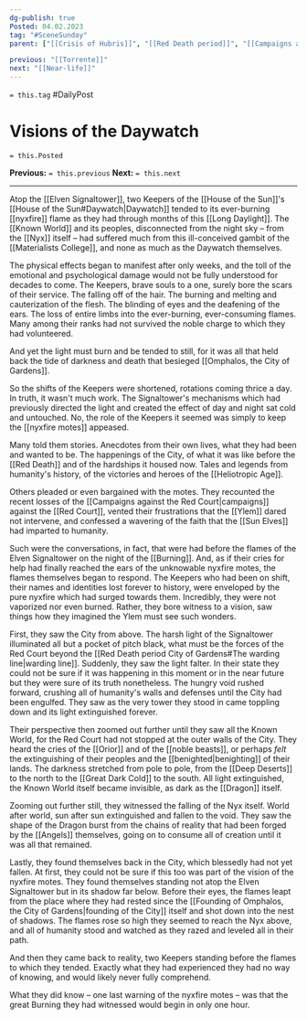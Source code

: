 ```yaml
---
dg-publish: true
Posted: 04.02.2023
tag: "#SceneSunday"
parent: ["[[Crisis of Hubris]]", "[[Red Death period]]", "[[Campaigns against the Red Court]]", "[[Burning]]"]

previous: "[[Torrente]]"
next: "[[Near-life]]"
---
```

`= this.tag` #DailyPost 
# Visions of the Daywatch
`= this.Posted`

**Previous:** `= this.previous`
**Next:** `= this.next`

---

Atop the [[Elven Signaltower]], two Keepers of the [[House of the Sun]]'s [[House of the Sun#Daywatch|Daywatch]] tended to its ever-burning [[nyxfire]] flame as they had through months of this [[Long Daylight]]. The [[Known World]] and its peoples, disconnected from the night sky – from the [[Nyx]] itself – had suffered much from this ill-conceived gambit of the [[Materialists College]], and none as much as the Daywatch themselves.

The physical effects began to manifest after only weeks, and the toll of the emotional and psychological damage would not be fully understood for decades to come. The Keepers, brave souls to a one, surely bore the scars of their service. The falling off of the hair. The burning and melting and cauterization of the flesh. The blinding of eyes and the deafening of the ears. The loss of entire limbs into the ever-burning, ever-consuming flames. Many among their ranks had not survived the noble charge to which they had volunteered.

And yet the light must burn and be tended to still, for it was all that held back the tide of darkness and death that besieged [[Omphalos, the City of Gardens]].

So the shifts of the Keepers were shortened, rotations coming thrice a day. In truth, it wasn't much work. The Signaltower's mechanisms which had previously directed the light and created the effect of day and night sat cold and untouched. No, the role of the Keepers it seemed was simply to keep the [[nyxfire motes]] appeased.

Many told them stories. Anecdotes from their own lives, what they had been and wanted to be. The happenings of the City, of what it was like before the [[Red Death]] and of the hardships it housed now. Tales and legends from humanity's history, of the victories and heroes of the [[Heliotropic Age]].

Others pleaded or even bargained with the motes. They recounted the recent losses of the [[Campaigns against the Red Court|campaigns]] against the [[Red Court]], vented their frustrations that the [[Ylem]] dared not intervene, and confessed a wavering of the faith that the [[Sun Elves]] had imparted to humanity.

Such were the conversations, in fact, that were had before the flames of the Elven Signaltower on the night of the [[Burning]]. And, as if their cries for help had finally reached the ears of the unknowable nyxfire motes, the flames themselves began to respond. The Keepers who had been on shift, their names and identities lost forever to history, were enveloped by the pure nyxfire which had surged towards them. Incredibly, they were not vaporized nor even burned. Rather, they bore witness to a vision, saw things how they imagined the Ylem must see such wonders.

First, they saw the City from above. The harsh light of the Signaltower illuminated all but a pocket of pitch black, what must be the forces of the Red Court beyond the [[Red Death period City of Gardens#The warding line|warding line]]. Suddenly, they saw the light falter. In their state they could not be sure if it was happening in this moment or in the near future but they were sure of its truth nonetheless. The hungry void rushed forward, crushing all of humanity's walls and defenses until the City had been engulfed. They saw as the very tower they stood in came toppling down and its light extinguished forever.

Their perspective then zoomed out further until they saw all the Known World, for the Red Court had not stopped at the outer walls of the City. They heard the cries of the [[Orior]] and of the [[noble beasts]], or perhaps *felt* the extinguishing of their peoples and the [[benighted|benighting]] of their lands. The darkness stretched from pole to pole, from the [[Deep Deserts]] to the north to the [[Great Dark Cold]] to the south. All light extinguished, the Known World itself became invisible, as dark as the [[Dragon]] itself.

Zooming out further still, they witnessed the falling of the Nyx itself. World after world, sun after sun extinguished and fallen to the void. They saw the shape of the Dragon burst from the chains of reality that had been forged by the [[Angels]] themselves, going on to consume all of creation until it was all that remained.

Lastly, they found themselves back in the City, which blessedly had not yet fallen. At first, they could not be sure if this too was part of the vision of the nyxfire motes. They found themselves standing not atop the Elven Signaltower but in its shadow far below. Before their eyes, the flames leapt from the place where they had rested since the [[Founding of Omphalos, the City of Gardens|founding of the City]] itself and shot down into the nest of shadows. The flames rose so high they seemed to reach the Nyx above, and all of humanity stood and watched as they razed and leveled all in their path.

And then they came back to reality, two Keepers standing before the flames to which they tended. Exactly what they had experienced they had no way of knowing, and would likely never fully comprehend.

What they did know – one last warning of the nyxfire motes – was that the great Burning they had witnessed would begin in only one hour.